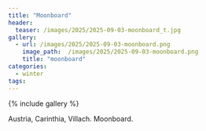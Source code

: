 ```yaml
---
title: "Moonboard"
header:
  teaser: /images/2025/2025-09-03-moonboard_t.jpg
gallery:
  - url: /images/2025/2025-09-03-moonboard.png
    image_path:  /images/2025/2025-09-03-moonboard.png
    title: "moonboard"
categories:
  - winter
tags:
---
```


{% include gallery %}

Austria, Carinthia, Villach.
Moonboard.

